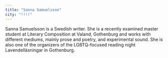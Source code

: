 ```yaml
---
title: "Sanna Samuelsson"
city: "!!!!"
---
```


Sanna Samuelsson is a Swedish writer. She is a recently examined master student at Literary Composition at Valand, Gothenburg and works with different mediums, mainly prose and poetry, and experimental sound. She is also one of the organizers of the LGBTQ-focused reading night Lavendelläsningar in Gothenburg. 
